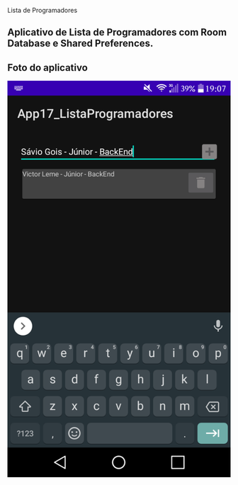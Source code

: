 Lista de Programadores

Aplicativo de Lista de Programadores com Room Database e Shared Preferences.
---

## Foto do aplicativo

![App](/App17_ListaProgramadores/readme-images/app.png)